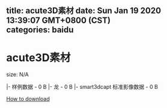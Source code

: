 
title: acute3D素材
date: Sun Jan 19 2020 13:39:07 GMT+0800 (CST)    
categories: baidu
---

# acute3D素材
size: N/A
 
 
|- 样例数据 - 0 B
|- 龙 - 0 B
|- smart3dcapt 标准影像数据 - 0 B

[How to download](https://bpcam.bemobtrk.com/go/2ceec3aa-1ca2-46d6-b9ff-aaa5c184517c?jno=4473)